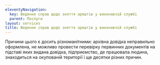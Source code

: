 ```yaml
---
eleventyNavigation:
  key: Ведення справ щодо зняття арештів у виконавчій службі
  parent: Послуги
layout: services
title: Ведення справ щодо зняття арештів у виконавчій службі
---
```


Причини цього є досить різноманітними: архівна довідка неправильно оформлена, не можливо провести перевірку первинних документів на підставі яких видана довідка, підприємство, де працювала людина, знаходиться на окупованій території і ще десятки різних причин.
